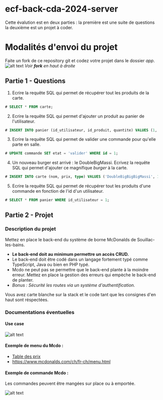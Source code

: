# ecf-back-cda-2024-server

Cette évalution est en deux parties : la première est une suite de questions la deuxième est un projet à coder.

# Modalités d'envoi du projet

Faite un fork de ce repository git et codez votre projet dans le dossier _app_.
![alt text](image.png)
_Voir **fork** en haut à droite_

## Partie 1 - Questions

1. Ecrire la requête SQL qui permet de récupérer tout les produits de la carte.

```sql
# SELECT * FROM carte;


```

2. Ecrire la requête SQL qui permet d'ajouter un produit au panier de l'utilisateur.

```sql
# INSERT INTO panier (id_utilisateur, id_produit, quantite) VALUES (1, 1, 1);

```

3. Ecrire la requête SQL qui permet de valider une commande pour qu'elle parte en salle.

```sql
# UPDATE commande SET etat = 'valider' WHERE id = 1;

```

4. Un nouveau burger est arrivé : le DoubleBigMassi. Ecrivez la requête SQL qui permet d'ajouter ce magnifique _burger_ à la carte.

```sql
# INSERT INTO carte (nom, prix, type) VALUES ('DoubleBigBigBigMassi', 1000000000000000000000000000, 'burger');

```

5. Ecrire la requête SQL qui permet de récupérer tout les produits d'une commande en fonction de l'id d'un utilisateur.

```sql
# SELECT * FROM panier WHERE id_utilisateur = 1;

```

## Partie 2 - Projet

### Description du projet

Mettez en place le back-end du système de borne McDonalds de Souillac-les-bains.

- **Le back-end doit au minimum permettre un accès CRUD.**
- Le back-end doit être codé dans un langage fortement typé comme TypeScript, Java ou bien en PHP typé.
- Mcdo ne peut pas se permettre que le back-end plante à la moindre erreur. Mettez en place la gestion des erreurs qui empèche le back-end de planter.
- _Bonus : Sécurité les routes via un système d'authentification._

Vous avez carte blanche sur la stack et le code tant que les consignes d'en haut sont réspectées.

### Documentations éventuelles

#### Use case

![alt text](use-case-mcdo.png)

#### Exemple de menu du Mcdo :

- [Table des prix](PRIX-.pdf)
- https://www.mcdonalds.com/ch/fr-ch/menu.html

#### Exemple de commande Mcdo :

Les commandes peuvent être mangées sur place ou à emportée.

![alt text](mcdonald_s_02211300_194510247.jpeg)
